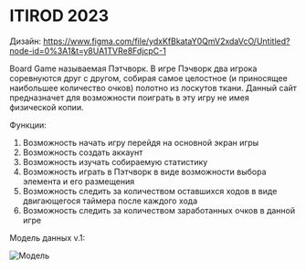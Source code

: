 # ITIROD 2023

Дизайн:
https://www.figma.com/file/ydxKfBkataY0QmV2xdaVcO/Untitled?node-id=0%3A1&t=y8UA1TVRe8FdjcpC-1

Board Game называемая Пэтчворк. В игре Пэчворк два игрока соревнуются друг с другом, собирая самое целостное (и приносящее наибольшее количество очков) полотно из лоскутов ткани. Данный сайт предназначет для возможности поиграть в эту игру не имея физической копии.

Функции:
1. Возможность начать игру перейдя на основной экран игры
2. Возможность создать аккаунт
3. Возможность изучать собираемую статистику
4. Возможность играть в Пэтчворк в виде возможности выбора элемента и его размещения
5. Возможность следить за количеством оставшихся ходов в виде двигающегося таймера после каждого хода
6. Возможность следить за количеством заработанных очков в данной игре

Модель данных v.1:

![Модель](https://user-images.githubusercontent.com/72689821/222149740-4caa2321-93cf-48df-bccb-bda8a766360f.png)
